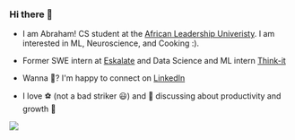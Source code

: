 ### Hi there 👋

<!--
**abraham-diress/abraham-diress** is a ✨ _special_ ✨ repository because its `README.md` (this file) appears on your GitHub profile.

Here are some ideas to get you started:

- 🔭 I’m currently working on ...
- 🌱 I’m currently learning ...
- 👯 I’m looking to collaborate on ...
- 🤔 I’m looking for help with ...
- 💬 Ask me about ...
- 📫 How to reach me: ...
- 😄 Pronouns: ...
- ⚡ Fun fact: ...
-->
- I am Abraham! CS student at the [African Leadership Univeristy](https://www.instagram.com/alueducation/). I am interested in ML, Neuroscience, and Cooking :).
- Former SWE intern at [Eskalate](https://eskalate.io/) and Data Science and ML intern [Think-it](https://think-it.io/)

- Wanna 💬? I'm happy to connect on [LinkedIn](https://www.linkedin.com/in/elshadai-tegegn/)
- I love ⚽ (not a bad striker 😃) and 🌿 discussing about productivity and growth 🚀

<a href="">
  <img align="center" src="https://github-readme-stats.vercel.app/api?username=abraham-diress&show_icons=true&theme=tokyonight" />
</a>
